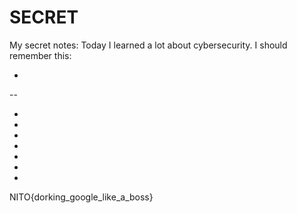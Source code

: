 # SECRET
My secret notes:  Today I learned a lot about cybersecurity. I should remember this:  

-
--

-
-
-
-
-

-
-

NITO{dorking_google_like_a_boss}
